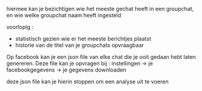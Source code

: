 hiermee kan je bezichtigen wie het meeste gechat heeft in een groupchat, en wie welke groupchat naam heeft ingesteld

voorlopig :

- statistisch gezien wie er het meeste berichtjes plaatst
- historie van de titel van je groupchats opvraagbaar

Op facebook kan je een json file van elke chat die je ooit gedaan hebt laten genereren. Deze file kan je opvragen bij : instellingen -> je facebookgegevens -> je gegevens downloaden

deze json file kan je hierin stoppen om een analyse uit te voeren